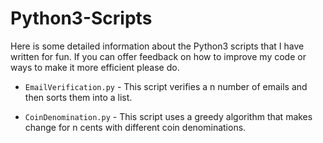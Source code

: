 # Python3-Scripts

Here is some detailed information about the Python3 scripts that I have written for fun. 
If you can offer feedback on how to improve my code or ways to make it more efficient please do. 

- `EmailVerification.py` - This script verifies a n number of emails and then sorts them into a list.

- `CoinDenomination.py` - This script uses a greedy algorithm that makes change for n cents with different coin denominations.

               
               
